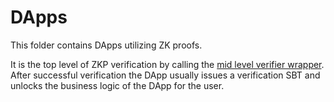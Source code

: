 # DApps

This folder contains DApps utilizing ZK proofs.

It is the top level of ZKP verification by calling the [mid level verifier wrapper](../verifierWrappers/README.md). After successful verification the DApp usually issues a verification SBT and unlocks the business logic of the DApp for the user.
